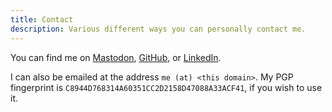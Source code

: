 ```yaml
---
title: Contact
description: Various different ways you can personally contact me.
---
```


You can find me on
<a rel="me" aria-label="Mastodon account" href="https://types.pl/@jw">Mastodon</a>,
<a rel="me" aria-label="GitHub account" href="https://github.com/jacobjwalters">GitHub</a>, or
<a rel="me" aria-label="LinkedIn account" href="https://linkedin.com/in/jacobjwalters">LinkedIn</a>.

I can also be emailed at the address
`me (at) <this domain>`.
My PGP fingerprint is `C8944D768314A60351CC2D2158D47088A33ACF41`, if you wish to use it.
